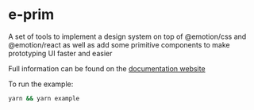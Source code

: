 # e-prim

A set of tools to implement a design system on top of @emotion/css and @emotion/react as well as add some primitive components to make prototyping UI faster and easier

Full information can be found on the [documentation website](https://dstoyanoff.github.io/e-prim)

To run the example:

```sh
yarn && yarn example
```
